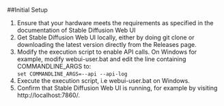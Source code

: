 ##Initial Setup
1. Ensure that your hardware meets the requirements as specified in the documentation of Stable Diffusion Web UI  
2. Get Stable Diffusion Web UI locally, either by doing git clone or downloading the latest version directly from the Releases page.
3. Modify the execution script to enable API calls.
   On Windows for example, modify webui-user.bat and edit the line containing COMMANDLINE_ARGS to:  
`set COMMANDLINE_ARGS=--api --api-log`  
4. Execute the execution script, i.e webui-user.bat on Windows.
5. Confirm that Stable Diffusion Web UI is running, for example by visiting http://localhost:7860/.
